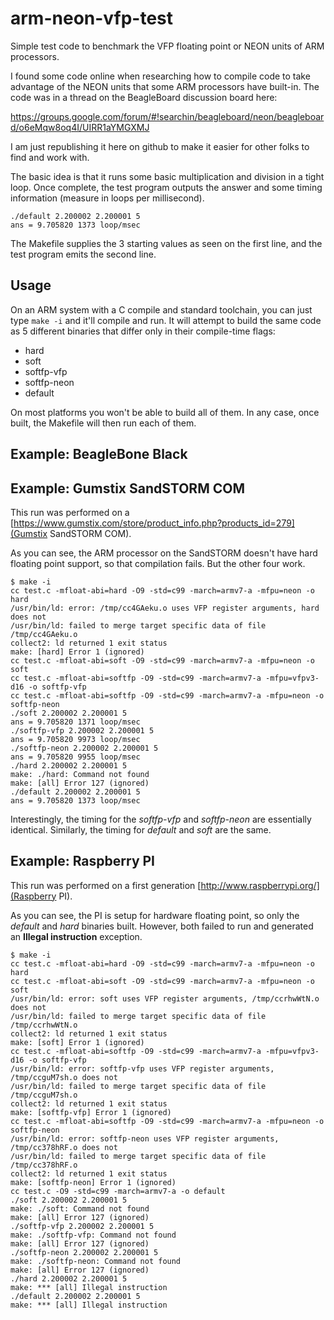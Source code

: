 arm-neon-vfp-test
=================

Simple test code to benchmark the VFP floating point or NEON units of
ARM processors.

I found some code online when researching how to compile code to take
advantage of the NEON units that some ARM processors have built-in.  The
code was in a thread on the BeagleBoard discussion board here:

https://groups.google.com/forum/#!searchin/beagleboard/neon/beagleboard/o6eMqw8oq4I/UIRR1aYMGXMJ

I am just republishing it here on github to make it easier for other
folks to find and work with.

The basic idea is that it runs some basic multiplication and division in
a tight loop.  Once complete, the test program outputs the answer and
some timing information (measure in loops per millisecond).

```
./default 2.200002 2.200001 5
ans = 9.705820 1373 loop/msec
```

The Makefile supplies the 3 starting values as seen on the first line,
and the test program emits the second line.

Usage
-----

On an ARM system with a C compile and standard toolchain, you can just
type `make -i` and it'll compile and run.  It will attempt to build the
same code as 5 different binaries that differ only in their compile-time
flags:

   * hard
   * soft
   * softfp-vfp
   * softfp-neon
   * default

On most platforms you won't be able to build all of them.  In any case,
once built, the Makefile will then run each of them.


Example: BeagleBone Black
-------------------------

Example: Gumstix SandSTORM COM
------------------------------

This run was performed on a [https://www.gumstix.com/store/product_info.php?products_id=279](Gumstix SandSTORM COM).

As you can see, the ARM processor on the SandSTORM doesn't have hard
floating point support, so that compilation fails.  But the other four
work.

```
$ make -i
cc test.c -mfloat-abi=hard -O9 -std=c99 -march=armv7-a -mfpu=neon -o hard
/usr/bin/ld: error: /tmp/cc4GAeku.o uses VFP register arguments, hard does not
/usr/bin/ld: failed to merge target specific data of file /tmp/cc4GAeku.o
collect2: ld returned 1 exit status
make: [hard] Error 1 (ignored)
cc test.c -mfloat-abi=soft -O9 -std=c99 -march=armv7-a -mfpu=neon -o soft
cc test.c -mfloat-abi=softfp -O9 -std=c99 -march=armv7-a -mfpu=vfpv3-d16 -o softfp-vfp
cc test.c -mfloat-abi=softfp -O9 -std=c99 -march=armv7-a -mfpu=neon -o softfp-neon
./soft 2.200002 2.200001 5
ans = 9.705820 1371 loop/msec
./softfp-vfp 2.200002 2.200001 5
ans = 9.705820 9973 loop/msec
./softfp-neon 2.200002 2.200001 5
ans = 9.705820 9955 loop/msec
./hard 2.200002 2.200001 5
make: ./hard: Command not found
make: [all] Error 127 (ignored)
./default 2.200002 2.200001 5
ans = 9.705820 1373 loop/msec
```

Interestingly, the timing for the *softfp-vfp* and *softfp-neon* are
essentially identical.  Similarly, the timing for *default* and *soft*
are the same.

Example: Raspberry PI
---------------------

This run was performed on a first generation [http://www.raspberrypi.org/](Raspberry PI).

As you can see, the PI is setup for hardware floating point, so only the
*default* and *hard* binaries built.  However, both failed to run and
generated an **Illegal instruction** exception.

```
$ make -i
cc test.c -mfloat-abi=hard -O9 -std=c99 -march=armv7-a -mfpu=neon -o hard
cc test.c -mfloat-abi=soft -O9 -std=c99 -march=armv7-a -mfpu=neon -o soft
/usr/bin/ld: error: soft uses VFP register arguments, /tmp/ccrhwWtN.o does not
/usr/bin/ld: failed to merge target specific data of file /tmp/ccrhwWtN.o
collect2: ld returned 1 exit status
make: [soft] Error 1 (ignored)
cc test.c -mfloat-abi=softfp -O9 -std=c99 -march=armv7-a -mfpu=vfpv3-d16 -o softfp-vfp
/usr/bin/ld: error: softfp-vfp uses VFP register arguments, /tmp/ccguM7sh.o does not
/usr/bin/ld: failed to merge target specific data of file /tmp/ccguM7sh.o
collect2: ld returned 1 exit status
make: [softfp-vfp] Error 1 (ignored)
cc test.c -mfloat-abi=softfp -O9 -std=c99 -march=armv7-a -mfpu=neon -o softfp-neon
/usr/bin/ld: error: softfp-neon uses VFP register arguments, /tmp/cc378hRF.o does not
/usr/bin/ld: failed to merge target specific data of file /tmp/cc378hRF.o
collect2: ld returned 1 exit status
make: [softfp-neon] Error 1 (ignored)
cc test.c -O9 -std=c99 -march=armv7-a -o default
./soft 2.200002 2.200001 5
make: ./soft: Command not found
make: [all] Error 127 (ignored)
./softfp-vfp 2.200002 2.200001 5
make: ./softfp-vfp: Command not found
make: [all] Error 127 (ignored)
./softfp-neon 2.200002 2.200001 5
make: ./softfp-neon: Command not found
make: [all] Error 127 (ignored)
./hard 2.200002 2.200001 5
make: *** [all] Illegal instruction
./default 2.200002 2.200001 5
make: *** [all] Illegal instruction
```
